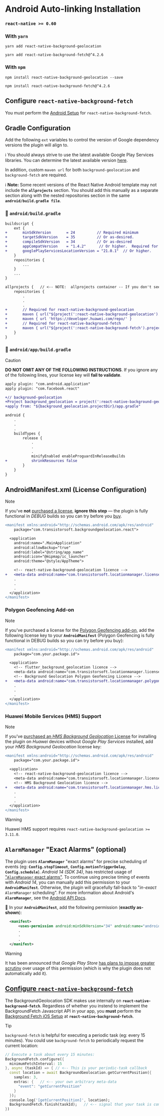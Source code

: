 # Android Auto-linking Installation

### `react-native >= 0.60`

### With `yarn`

```shell
yarn add react-native-background-geolocation

yarn add react-native-background-fetch@^4.2.6
```

### With `npm`
```shell
npm install react-native-background-geolocation --save

npm install react-native-background-fetch@^4.2.6
```

## Configure `react-native-background-fetch`

You must perform the [Android Setup](https://github.com/transistorsoft/react-native-background-fetch/blob/master/docs/INSTALL-AUTO-ANDROID.md) for `react-native-background-fetch`.

## Gradle Configuration

Add the following `ext` variables to control the version of Google dependency versions the plugin will align to.

:information_source: You should always strive to use the latest available Google Play Services libraries.  You can determine the latest available version [here](https://developers.google.com/android/guides/setup).

In addition, custom `maven url` for both `background-geolocation` and `background-fetch` are required.

:information_source: __Note:__ Some recent versions of the React Native Android template may not include the __`allprojects`__ section. You should add this manually as a separate section along with the nested repositories section in the same __`android/build.gradle file`__.

### :open_file_folder: **`android/build.gradle`**

```diff
buildscript {
    ext {
+       minSdkVersion 		= 24	      // Required minimum
+       targetSdkVersion 	= 35          // Or as-desired.
+       compileSdkVersion 	= 34          // Or as-desired
+       appCompatVersion 	= "1.4.2"      // Or higher.  Required for new AndroidX compatibility.
+       googlePlayServicesLocationVersion = "21.0.1"  // Or higher.
    }
    repositories {
        ...
    }
    ...
}

allprojects {   // <-- NOTE:  allprojects container -- If you don't see this, create it.
    repositories {
        .
        .
        .
+       // Required for react-native-background-geolocation
+       maven { url("${project(':react-native-background-geolocation').projectDir}/libs") }
+       maven { url 'https://developer.huawei.com/repo/' }
+       // Required for react-native-background-fetch
+       maven { url("${project(':react-native-background-fetch').projectDir}/libs") }
    }
}
```

### :open_file_folder: **`android/app/build.gradle`**

>[!CAUTION]
> __DO NOT OMIT ANY OF THE FOLLOWING INSTRUCTIONS__.  If you ignore any of the following lines, your license key will __fail to validate__.

```diff
apply plugin: "com.android.application"
apply plugin: "com.facebook.react"

+// background-geolocation
+Project background_geolocation = project(':react-native-background-geolocation')
+apply from: "${background_geolocation.projectDir}/app.gradle"

android {
    .
    .
    .
    buildTypes {
        release {
            .
            .
            .
            minifyEnabled enableProguardInReleaseBuilds
+           shrinkResources false
        }
    }
}

```


## AndroidManifest.xml (License Configuration)

> [!NOTE]
> If you've **not** [purchased a license](https://www.transistorsoft.com/shop/products/react-native-background-geolocation#plans), **ignore this step** &mdash; the plugin is fully functional in *DEBUG* builds so you can try before you [buy](https://www.transistorsoft.com/shop/products/react-native-background-geolocation#plans).

```diff
<manifest xmlns:android="http://schemas.android.com/apk/res/android"
    package="com.transistorsoft.backgroundgeolocation.react">

  <application
    android:name=".MainApplication"
    android:allowBackup="true"
    android:label="@string/app_name"
    android:icon="@mipmap/ic_launcher"
    android:theme="@style/AppTheme">

    <!-- react-native-background-geolocation licence -->
+   <meta-data android:name="com.transistorsoft.locationmanager.license" android:value="YOUR_LICENCE_KEY_HERE" />
    .
    .
    .
  </application>
</manifest>
```

### Polygon Geofencing Add-on

> [!NOTE]
> If you've purchased a license for the [Polygon Geofencing add-on](https://shop.transistorsoft.com/products/polygon-geofencing), add the following license key to your __`AndroidManifest`__ (Polygon Geofencing is fully functional in DEBUG builds so you can try before you buy):

```diff
<manifest xmlns:android="http://schemas.android.com/apk/res/android"
    package="com.your.package.id">

  <application>
    <!-- flutter_background_geolocation licence -->
    <meta-data android:name="com.transistorsoft.locationmanager.license" android:value="YOUR_LICENCE_KEY_HERE" />
    <!-- Background Geolocation Polygon Geofencing Licence -->
+   <meta-data android:name="com.transistorsoft.locationmanager.polygon.license" android:value="YOUR_POLYGON_LICENCE_KEY_HERE" />
    .
    .
    .
  </application>
</manifest>
```

### Huawei Mobile Services (HMS) Support

> [!NOTE]
> If you've [purchased an *HMS Background Geolocation* License](https://shop.transistorsoft.com/collections/frontpage/products/huawei-background-geolocation) for installing the plugin on _Huawei_ devices without *Google Play Services* installed, add your *HMS Background Geolocation* license key:

```diff
<manifest xmlns:android="http://schemas.android.com/apk/res/android"
    package="com.your.package.id">

  <application>
    <!-- react-native-background-geolocation licence -->
    <meta-data android:name="com.transistorsoft.locationmanager.license" android:value="YOUR_LICENCE_KEY_HERE" />
    <!-- HMS Background Geolocation licence -->
+   <meta-data android:name="com.transistorsoft.locationmanager.hms.license" android:value="YOUR_HMS_LICENCE_KEY_HERE" />
    .
    .
    .
  </application>
</manifest>
```
> [!WARNING]
> Huawei HMS support requires `react-native-background-geolocation >= 3.11.0`.

## `AlarmManager` "Exact Alarms" (optional)

The plugin uses __`AlarmManager`__ "exact alarms" for precise scheduling of events (eg: __`Config.stopTimeout`__, __`Config.motionTriggerDelay`__, __`Config.schedule`__).  *Android 14 (SDK 34)*, has restricted usage of ["`AlarmManager` exact alarms"](https://developer.android.com/about/versions/14/changes/schedule-exact-alarms).  To continue using precise timing of events with *Android 14*, you can manually add this permission to your __`AndroidManifest`__.  Otherwise, the plugin will gracefully fall-back to "*in-exact* `AlarmManager` scheduling".  For more information about Android's __`AlarmManager`__, see the [Android API Docs](https://developer.android.com/training/scheduling/alarms).

:open_file_folder: In your __`AndroidManifest`__, add the following permission (**exactly as-shown**):

```xml
  <manifest>
      <uses-permission android:minSdkVersion="34" android:name="android.permission.USE_EXACT_ALARM" />
      .
      .
      .
  </manifest>
```
> [!WARNING]
> It has been announced that *Google Play Store* [has plans to impose greater scrutiny](https://support.google.com/googleplay/android-developer/answer/13161072?sjid=3640341614632608469-NA) over usage of this permission (which is why the plugin does not automatically add it).

## [Configure `react-native-background-fetch`](https://github.com/transistorsoft/react-native-background-fetch/blob/master/docs/INSTALL-AUTO-IOS.md#configure-background-capabilities)

The BackgroundGeolocation SDK makes use internally on __`react-native-background-fetch`__.  Regardless of whether you instend to implement the BackgroundFetch Javascript API in your app, you **must** perform the [Background Fetch iOS Setup](https://github.com/transistorsoft/react-native-background-fetch/blob/master/docs/INSTALL-AUTO-IOS.md#configure-background-capabilities) at __`react-native-background-fetch`__.

> [!TIP]
> `background-fetch` is helpful for executing a periodic task (eg: every 15 minutes).  You could use `background-fetch` to periodically request the current location:

```dart
// Execute a task about every 15 minutes:
BackgroundFetch.configure({
  minimumFetchInterval: 15
}, async (taskId) => { // <-- This is your periodic-task callback  
  const location = await BackgroundGeolocation.getCurrentPosition({
    samples: 3,
    extras: {   // <-- your own arbitrary meta-data
      "event": "getCurrentPosition"
    }
  });
  console.log('[getCurrentPosition]', location);
  BackgroundFetch.finish(taskId);   // <-- signal that your task is complete
})
```


